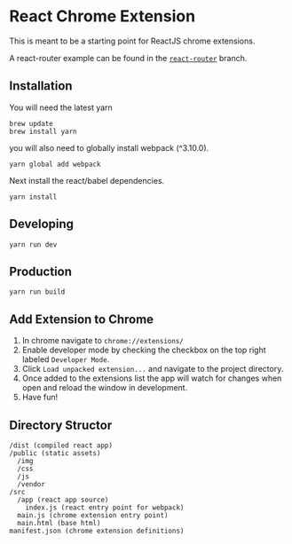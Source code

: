 # React Chrome Extension
This is meant to be a starting point for ReactJS chrome extensions.

A react-router example can be found in the [`react-router`](https://github.com/sheaivey/react-chrome-extension/tree/react-router) branch.

## Installation
You will need the latest yarn

```
brew update
brew install yarn
```

you will also need to globally install webpack (^3.10.0).
```
yarn global add webpack
```

Next install the react/babel dependencies.

```
yarn install
```

## Developing
```
yarn run dev
```

## Production
```
yarn run build
```

## Add Extension to Chrome
1. In chrome navigate to `chrome://extensions/`
2. Enable developer mode by checking the checkbox on the top right labeled `Developer Mode`.
3. Click `Load unpacked extension...` and navigate to the project directory.
4. Once added to the extensions list the app will watch for changes when open and reload the window in development.
5. Have fun!

## Directory Structor
```
/dist (compiled react app)
/public (static assets)
  /img
  /css
  /js
  /vendor
/src
  /app (react app source)
    index.js (react entry point for webpack)
  main.js (chrome extension entry point)
  main.html (base html)
manifest.json (chrome extension definitions)
```
